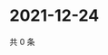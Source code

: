 # 2021-12-24

共 0 条

<!-- BEGIN WEIBO -->
<!-- 最后更新时间 Fri Dec 24 2021 13:10:04 GMT+0800 (China Standard Time) -->

<!-- END WEIBO -->
